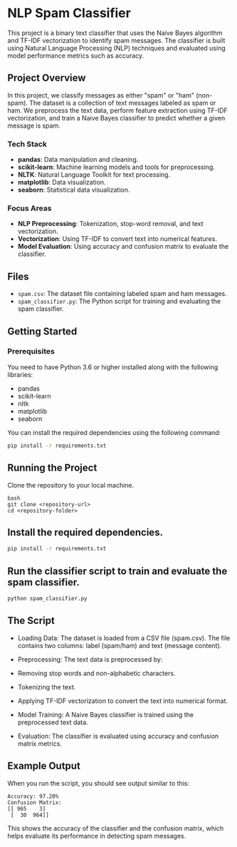 # NLP Spam Classifier

This project is a binary text classifier that uses the Naive Bayes algorithm and TF-IDF vectorization to identify spam messages. The classifier is built using Natural Language Processing (NLP) techniques and evaluated using model performance metrics such as accuracy.

## Project Overview

In this project, we classify messages as either "spam" or "ham" (non-spam). The dataset is a collection of text messages labeled as spam or ham. We preprocess the text data, perform feature extraction using TF-IDF vectorization, and train a Naive Bayes classifier to predict whether a given message is spam.

### Tech Stack

- **pandas**: Data manipulation and cleaning.
- **scikit-learn**: Machine learning models and tools for preprocessing.
- **NLTK**: Natural Language Toolkit for text processing.
- **matplotlib**: Data visualization.
- **seaborn**: Statistical data visualization.

### Focus Areas

- **NLP Preprocessing**: Tokenization, stop-word removal, and text vectorization.
- **Vectorization**: Using TF-IDF to convert text into numerical features.
- **Model Evaluation**: Using accuracy and confusion matrix to evaluate the classifier.

## Files

- `spam.csv`: The dataset file containing labeled spam and ham messages.
- `spam_classifier.py`: The Python script for training and evaluating the spam classifier.

## Getting Started

### Prerequisites

You need to have Python 3.6 or higher installed along with the following libraries:

- pandas
- scikit-learn
- nltk
- matplotlib
- seaborn

You can install the required dependencies using the following command:

```bash
pip install -r requirements.txt
```

## Running the Project
Clone the repository to your local machine.
```
bash
git clone <repository-url>
cd <repository-folder>
```

## Install the required dependencies.

```bash
pip install -r requirements.txt
```

## Run the classifier script to train and evaluate the spam classifier.

```bash
python spam_classifier.py
```

## The Script
- Loading Data: The dataset is loaded from a CSV file (spam.csv). The file contains two columns: label (spam/ham) and text (message content).

- Preprocessing: The text data is preprocessed by:

- Removing stop words and non-alphabetic characters.

- Tokenizing the text.

- Applying TF-IDF vectorization to convert the text into numerical format.

- Model Training: A Naive Bayes classifier is trained using the preprocessed text data.

- Evaluation: The classifier is evaluated using accuracy and confusion matrix metrics.

## Example Output
When you run the script, you should see output similar to this:

```
Accuracy: 97.20%
Confusion Matrix:
[[ 965    3]
 [  30  964]]
```

This shows the accuracy of the classifier and the confusion matrix, which helps evaluate its performance in detecting spam messages.